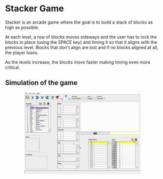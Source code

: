# Stacker Game
Stacker is an arcade game where the goal is to build a stack of blocks as high as possible.

At each level, a row of blocks moves sideways and the user has to lock the blocks in place (using the SPACE key) and timing it so that it aligns with the previous level. Blocks that don't align are lost and if no blocks aligned at all, the player loses.

As the levels increase, the blocks move faster making timing even more critical.
## Simulation of the game
<p align="center"><img src="Output.gif" alt="JARVIS" width="75%"/></a></p>